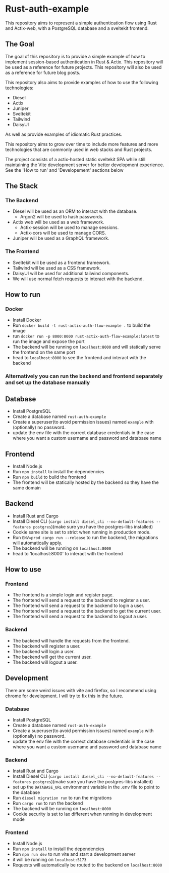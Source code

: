 # Rust-auth-example
This repository aims to represent a simple authentication flow using Rust and Actix-web, with a PostgreSQL database and a sveltekit frontend. 


## The Goal
The goal of this repository is to provide a simple example of how to implement session-based authentication in Rust & Actix. This repository will be used as a reference for future projects. This repository will also be used as a reference for future blog posts.

This repository also aims to provide examples of how to use the following technologies:
 - Diesel
 - Actix
 - Juniper
 - Sveltekit
 - Tailwind
 - DaisyUI

As well as provide examples of idiomatic Rust practices.

This repository aims to grow over time to include more features and more technologies that are commonly used in web stacks and Rust projects.

The project consists of a actix-hosted static sveltekit SPA while still maintaining the Vite development server for better development experience.
See the 'How to run' and 'Developement' sections below


## The Stack
### The Backend
 - Diesel will be used as an ORM to interact with the database.
    - Argon2 will be used to hash passwords.
 - Actix web will be used as a web framework.
    - Actix-session will be used to manage sessions.
    - Actix-cors will be used to manage CORS.
 - Juniper will be used as a GraphQL framework.
 

### The Frontend
 - Sveltekit will be used as a frontend framework.
 - Tailwind will be used as a CSS framework.
 - DaisyUI will be used for additional tailwind components.
 - We will use normal fetch requests to interact with the backend.


## How to run

### Docker
 - Install Docker
 - Run `docker build -t rust-actix-auth-flow-example .` to build the image
 - run `docker run -p 8000:8000 rust-actix-auth-flow-example:latest` to run the image and expose the port
 - The backend will be running on `localhost:8000` and will statically serve the frontend on the same port
 - head to `localhost:8000` to see the frontend and interact with the backend

### Alternatively you can run the backend and frontend separately and set up the database manually
## Database
 - Install PostgreSQL
 - Create a database named `rust-auth-example`
 - Create a superuser(to avoid permission issues) named `example` with (optionally) no password.
 -  update the env file with the correct database credentials in the case where you want a custom username and password and database name
 
 ## Frontend
 - Install Node.js
 - Run `npm install` to install the dependencies
 - Run `npm build` to build the frontend
 - The frontend will be statically hosted by the backend so they have the same domain

## Backend
 - Install Rust and Cargo
 - Install Diesel CLI (`cargo install diesel_cli --no-default-features --features postgres`)(make sure you have the postgres-libs installed)
 - Cookie same site is set to strict when running in production mode.
 - Run `ENV=prod cargo run --release` to run the backend, the migrations will automatically apply.
 - The backend will be running on `localhost:8000`
 - head to 'localhost:8000' to interact with the frontend



## How to use
### Frontend
   - The frontend is a simple login and register page.
   - The frontend will send a request to the backend to register a user.
   - The frontend will send a request to the backend to login a user.
   - The frontend will send a request to the backend to get the current user.
   - The frontend will send a request to the backend to logout a user.

### Backend
   - The backend will handle the requests from the frontend.
   - The backend will register a user.
   - The backend will login a user.
   - The backend will get the current user.
   - The backend will logout a user.



## Development
There are some weird issues with vite and firefox, so I recommend using chrome for development. I will try to fix this in the future.
### Database
 - Install PostgreSQL
 - Create a database named `rust-auth-example`
 - Create a superuser(to avoid permission issues) named `example` with (optionally) no password.
 -  update the env file with the correct database credentials in the case where you want a custom username and password and database name

### Backend 
 - Install Rust and Cargo
 - Install Diesel CLI (`cargo install diesel_cli --no-default-features --features postgres`)(make sure you have the postgres-libs installed)
 - set up the `DATABASE_URL` environment variable in the .env file to point to the database
 - Run `diesel migration run` to run the migrations
 - Run `cargo run` to run the backend
 - The backend will be running on `localhost:8000`
 - Cookie security is set to lax different when running in development mode

### Frontend
 - Install Node.js
 - Run `npm install` to install the dependencies
 - Run `npm run dev` to run vite and start a development server
 - it will be running on `localhost:5173`
 - Requests will automatically be routed to the backend on `localhost:8000` 
